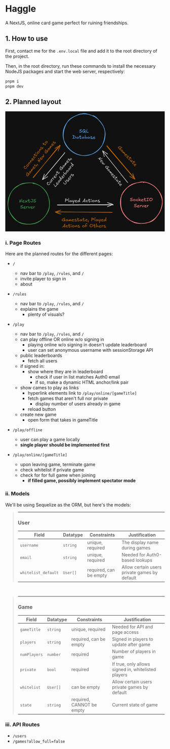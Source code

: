 # Haggle
A NextJS, online card game perfect for ruining friendships.

## 1. How to use
First, contact me for the `.env.local` file and add it to the root directory of the project.

Then, in the root directory, run these commands to install the necessary NodeJS packages and start the web server, respectively:
```
pnpm i
pnpm dev
```

## 2. Planned layout

<p align="center">
    <img alt="Haggle Architecture" src="Haggle_Architecture.png"/>
</p>

### i. Page Routes

Here are the planned routes for the different pages:

- `/`
    - nav bar to `/play`, `/rules`, and `/`
    - invite player to sign in
    - about

- `/rules`
    - nav bar to `/play`, `/rules`, and `/`
    - explains the game
        - plenty of visuals?

- `/play`
    - nav bar to `/play`, `/rules`, and `/`
    - can play offline OR online w/o signing in
        - playing online w/o signing in doesn't update leaderboard
        - user can set anonymous username with sessionStorage API
    - public leaderboards
        - fetch all users
    - if signed in:
        - show where they are in leaderboard
            - check if user in list matches Auth0 email
            - if so, make a dynamic HTML anchor/link pair
    - show cames to play as links
        - hyperlink elements link to `/play/online/[gameTitle]`
        - fetch games that aren't full nor private
            - display number of users already in game
        - reload button
    - create new game
        - open form that takes in gameTitle

- `/play/offline`
    - user can play a game locally
    - <b>single player should be implemented first</b>

- `/play/online/[gameTitle]`
    - upon leaving game, terminate game
    - check whitelist if private game
    - check for for full game when joining
        - <b>if filled game, possibly implement spectator mode</b>

### ii. Models

We'll be using Sequelize as the ORM, but here's the models:

> <hr>
> <h3>User</h3>
>
> | Field | Datatype | Constraints | Justification |
> | -------- | ------- | ------- | ----- |
> | `username` | `string` | unique, required | The display name during games |
> | `email` | `string` | unique, required | Needed for Auth0-based lookups |
> | `whitelist_default` | `User[]` | required, can be empty | Allow certain users private games by default |
<br>


> <hr>
> <h3>Game</h3>
>
> | Field | Datatype | Constraints | Justification |
> | -------- | ------- | ------- | ----- |
> | `gameTitle` | `string` | unique, required | Needed for API and page access |
> | `players` | `string` | required, can be empty | Signed in players to update after game |
> | `numPlayers` | `number` | required | Number of players in game |
> | `private` | `bool` | required | If true, only allows signed in, whitelisted players |
> | `whitelist` | `User[]` | can be empty | Allow certain users private games by default |
> | `state` | `string` | required, CANNOT be empty | Current state of game |


### iii. API Routes

- `/users`
- `/games?allow_full=false`
